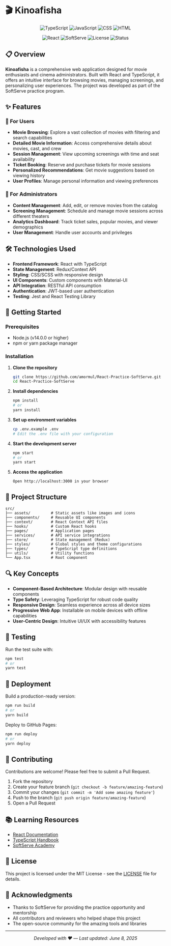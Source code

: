 # 🎬 Kinoafisha

<p align="center">
  <img src="https://img.shields.io/badge/TypeScript-67%25-3178C6?style=for-the-badge&logo=typescript&logoColor=white" alt="TypeScript">
  <img src="https://img.shields.io/badge/JavaScript-22.9%25-F7DF1E?style=for-the-badge&logo=javascript&logoColor=black" alt="JavaScript">
  <img src="https://img.shields.io/badge/CSS-8.1%25-1572B6?style=for-the-badge&logo=css3&logoColor=white" alt="CSS">
  <img src="https://img.shields.io/badge/HTML-2%25-E34F26?style=for-the-badge&logo=html5&logoColor=white" alt="HTML">
</p>

<p align="center">
  <img src="https://img.shields.io/badge/React-Frontend-61DAFB?style=flat-square&logo=react&logoColor=white" alt="React">
  <img src="https://img.shields.io/badge/SoftServe-Practice-FF6B00?style=flat-square" alt="SoftServe">
  <img src="https://img.shields.io/badge/License-MIT-green?style=flat-square" alt="License">
  <img src="https://img.shields.io/badge/Status-Active-brightgreen?style=flat-square" alt="Status">
</p>

## 📋 Overview

**Kinoafisha** is a comprehensive web application designed for movie enthusiasts and cinema administrators. Built with React and TypeScript, it offers an intuitive interface for browsing movies, managing screenings, and personalizing user experiences. The project was developed as part of the SoftServe practice program.

## ✨ Features

### 👤 For Users
- **Movie Browsing**: Explore a vast collection of movies with filtering and search capabilities
- **Detailed Movie Information**: Access comprehensive details about movies, cast, and crew
- **Session Management**: View upcoming screenings with time and seat availability
- **Ticket Booking**: Reserve and purchase tickets for movie sessions
- **Personalized Recommendations**: Get movie suggestions based on viewing history
- **User Profiles**: Manage personal information and viewing preferences

### 🔧 For Administrators
- **Content Management**: Add, edit, or remove movies from the catalog
- **Screening Management**: Schedule and manage movie sessions across different theaters
- **Analytics Dashboard**: Track ticket sales, popular movies, and viewer demographics
- **User Management**: Handle user accounts and privileges

## 🛠️ Technologies Used

- **Frontend Framework**: React with TypeScript
- **State Management**: Redux/Context API
- **Styling**: CSS/SCSS with responsive design
- **UI Components**: Custom components with Material-UI
- **API Integration**: RESTful API consumption
- **Authentication**: JWT-based user authentication
- **Testing**: Jest and React Testing Library

## 🚀 Getting Started

### Prerequisites
- Node.js (v14.0.0 or higher)
- npm or yarn package manager

### Installation

1. **Clone the repository**
   ```bash
   git clone https://github.com/amormul/React-Practice-SoftServe.git
   cd React-Practice-SoftServe
   ```

2. **Install dependencies**
   ```bash
   npm install
   # or
   yarn install
   ```

3. **Set up environment variables**
   ```bash
   cp .env.example .env
   # Edit the .env file with your configuration
   ```

4. **Start the development server**
   ```bash
   npm start
   # or
   yarn start
   ```

5. **Access the application**
   ```
   Open http://localhost:3000 in your browser
   ```

## 📁 Project Structure

```
src/
├── assets/         # Static assets like images and icons
├── components/     # Reusable UI components
├── context/        # React Context API files
├── hooks/          # Custom React hooks
├── pages/          # Application pages
├── services/       # API service integrations
├── store/          # State management (Redux)
├── styles/         # Global styles and theme configurations
├── types/          # TypeScript type definitions
├── utils/          # Utility functions
└── App.tsx         # Root component
```

## 🔍 Key Concepts

- **Component-Based Architecture**: Modular design with reusable components
- **Type Safety**: Leveraging TypeScript for robust code quality
- **Responsive Design**: Seamless experience across all device sizes
- **Progressive Web App**: Installable on mobile devices with offline capabilities
- **User-Centric Design**: Intuitive UI/UX with accessibility features

## 🧪 Testing

Run the test suite with:

```bash
npm test
# or
yarn test
```

## 🚢 Deployment

Build a production-ready version:

```bash
npm run build
# or
yarn build
```

Deploy to GitHub Pages:

```bash
npm run deploy
# or
yarn deploy
```

## 🤝 Contributing

Contributions are welcome! Please feel free to submit a Pull Request.

1. Fork the repository
2. Create your feature branch (`git checkout -b feature/amazing-feature`)
3. Commit your changes (`git commit -m 'Add some amazing feature'`)
4. Push to the branch (`git push origin feature/amazing-feature`)
5. Open a Pull Request

## 📚 Learning Resources

- [React Documentation](https://reactjs.org/docs/getting-started.html)
- [TypeScript Handbook](https://www.typescriptlang.org/docs/)
- [SoftServe Academy](https://career.softserveinc.com/en-us/technology-education)

## 📄 License

This project is licensed under the MIT License - see the [LICENSE](LICENSE) file for details.

## 👏 Acknowledgments

- Thanks to SoftServe for providing the practice opportunity and mentorship
- All contributors and reviewers who helped shape this project
- The open-source community for the amazing tools and libraries

---

<p align="center">
  <i>Developed with ❤️ — Last updated: June 8, 2025</i>
</p>
